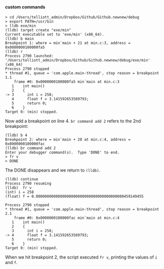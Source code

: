 #### custom commands

```
> cd /Users/telliott_admin/Dropbox/Github/Github.newnew/debug 
> export PATH=/usr/bin
> lldb exe/min
(lldb) target create "exe/min"
Current executable set to 'exe/min' (x86_64).
(lldb) b main
Breakpoint 1: where = min`main + 21 at min.c:3, address = 0x0000000100000fa5
(lldb) r
Process 2790 launched: '/Users/telliott_admin/Dropbox/Github/Github.newnew/debug/exe/min' (x86_64)
Process 2790 stopped
* thread #1, queue = 'com.apple.main-thread', stop reason = breakpoint 1.1
    frame #0: 0x0000000100000fa5 min`main at min.c:3
   1   	int main()
   2   	{
-> 3   	  int i = 258;
   4   	  float f = 3.141592653589793;
   5   	  return 0;
   6   	}
Target 0: (min) stopped.
```

Now add a breakpoint on line 4.  ``br command add 2`` refers to the 2nd breakpoint:

```
(lldb) b 4
Breakpoint 2: where = min`main + 28 at min.c:4, address = 0x0000000100000fac
(lldb) br command add 2
Enter your debugger command(s).  Type 'DONE' to end.
> fr v 
> DONE
```

The DONE disappears and we return to ``(lldb)``.

```
(lldb) continue
Process 2790 resuming
(lldb)  fr v
(int) i = 258
(float) f = 0.0000000000000000000000000000000000000000459149455

Process 2790 stopped
* thread #1, queue = 'com.apple.main-thread', stop reason = breakpoint 2.1
    frame #0: 0x0000000100000fac min`main at min.c:4
   1   	int main()
   2   	{
   3   	  int i = 258;
-> 4   	  float f = 3.141592653589793;
   5   	  return 0;
   6   	}
Target 0: (min) stopped.
```

When we hit breakpoint 2, the script executed ``fr v``, printing the values of ``i`` and ``f``.


